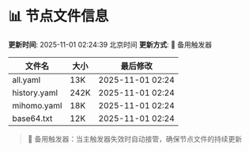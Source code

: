 # 📊 节点文件信息

**更新时间**: 2025-11-01 02:24:39 北京时间
**更新方式**: 🔄 备用触发器

| 文件名 | 大小 | 最后修改 |
|--------|------|----------|
| all.yaml | 13K | 2025-11-01 02:24 |
| history.yaml | 242K | 2025-11-01 02:24 |
| mihomo.yaml | 18K | 2025-11-01 02:24 |
| base64.txt | 12K | 2025-11-01 02:24 |

> 🔄 备用触发器：当主触发器失效时自动接管，确保节点文件的持续更新
